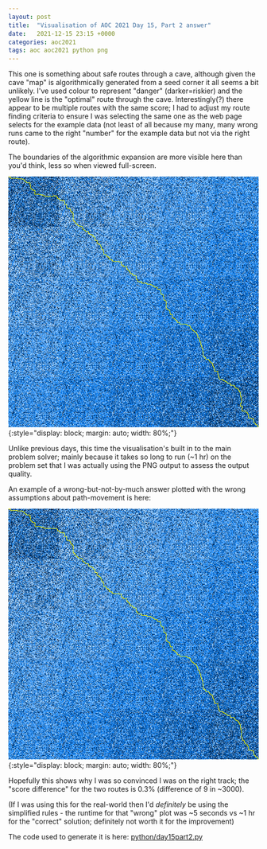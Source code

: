 ```yaml
---
layout: post
title:  "Visualisation of AOC 2021 Day 15, Part 2 answer"
date:   2021-12-15 23:15 +0000
categories: aoc2021
tags: aoc aoc2021 python png
---
```


This one is something about safe routes through a cave, although given the 
cave "map" is algorithmically generated from a seed corner it all seems a bit 
unlikely. I've used colour to represent "danger" (darker=riskier) and the 
yellow line is the "optimal" route through the cave. Interestingly(?) there 
appear to be multiple routes with the same score; I had to adjust my route
finding criteria to ensure I was selecting the same one as the web page 
selects for the example data (not least of all because my many, many wrong runs
came to the right "number" for the example data but not via the right route).

The boundaries of the algorithmic expansion are more visible here than you'd
think, less so when viewed full-screen. 

![Visualisation of Day 15 Part2 Solution](/assets/aoc2021_day15part2_dijkstra.png "Final plot of optimal route from top-left to bottom-right calculated using the Dijkstra Algorithm")
{:style="display: block; margin: auto; width: 80%;"}

Unlike previous days, this time the visualisation's built in to the main 
problem solver; mainly because it takes so long to run (~1 hr) on the 
problem set that I was actually using the PNG output to assess the output 
quality. 


An example of a wrong-but-not-by-much answer plotted with the wrong assumptions
about path-movement is here:

![Visualisation of Wrong Answer for Day 15 Part 2](/assets/aoc2021_day15part2_downrightonly_dijkstra.png "Plot of wrong solution using faulty assumption that progress can only be down or right")
{:style="display: block; margin: auto; width: 80%;"}

Hopefully this shows why I was so convinced I was on the right track; the "score difference" for the two routes is 0.3% (difference of 9 in ~3000). 

(If I was using this for the real-world then I'd _definitely_ be using the 
simplified rules - the runtime for that "wrong" plot was ~5 seconds vs ~1 hr for the "correct" solution; definitely not worth it for the improvement)

The code used to generate it is here:
[python/day15part2.py](https://github.com/henley-regatta/adventofcode2021/blob/main/python/day15part2.py)

